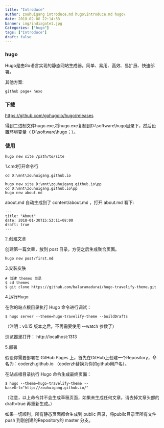 ```yaml
---
title: "Introduce"
author: zouhuigang introduce.md hugo\introduce.md hugo\
date: 2018-02-08 22:14:33
banner: img/indiagate1.jpg
Categories: ["hugo"]
tags: ["Introduce"]
draft: false
---
```



### hugo

Hugo是由Go语言实现的静态网站生成器。简单、易用、高效、易扩展、快速部署。


其他方案:

	github page+ hexo 




### 下载

https://github.com/gohugoio/hugo/releases

得到二进制文件hugo.exe,将hugo.exe复制到D:\software\hugo目录下，然后设置环境变量（	D:\software\hugo；）。




### 使用

	hugo new site /path/to/site

1.cmd打开命令行

	cd D:\mnt\zouhuigang.github.io

	hugo new site D:\mnt\zouhuigang.github.io\pp
	cd D:\mnt\zouhuigang.github.io\pp
	hugo new about.md


about.md 自动生成到了 content/about.md ，打开 about.md 看下:

	---
	title: "About"
	date: 2018-01-30T15:53:11+08:00
	draft: true
	---

2.创建文章

创建第一篇文章，放到 post 目录，方便之后生成聚合页面。

	hugo new post/first.md


3.安装皮肤

	# 创建 themes 目录
	$ cd themes
	$ git clone https://github.com/balaramadurai/hugo-travelify-theme.git


4.运行Hugo

在你的站点根目录执行 Hugo 命令进行调试：

	$ hugo server --theme=hugo-travelify-theme --buildDrafts

（注明：v0.15 版本之后，不再需要使用 --watch 参数了）

浏览器里打开： http://localhost:1313


5.部署

假设你需要部署在 GitHub Pages 上，首先在GitHub上创建一个Repository，命名为：coderzh.github.io （coderzh替换为你的github用户名）。

在站点根目录执行 Hugo 命令生成最终页面：

	$ hugo --theme=hugo-travelify-theme --baseUrl="http://zouhuigang.github.io/"

（注意，以上命令并不会生成草稿页面，如果未生成任何文章，请去掉文章头部的 draft=true 再重新生成。）

如果一切顺利，所有静态页面都会生成到 public 目录，将pubilc目录里所有文件 push 到刚创建的Repository的 master 分支。
